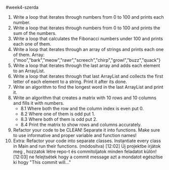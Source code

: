 #week4-szerda
1. Write a loop that iterates through numbers from 0 to 100 and prints each number.
2. Write a loop that iterates through numbers from 0 to 100 and prints the sum of the numbers.
3. Write a loop that calculates the Fibonacci numbers under 100 and prints each one of them.
4. Write a loop that iterates through an array of strings and prints each one of them. Array: {"moo","bark","meow","rawr","screech","chirp","growl","buzz","quack"}
5. Write a loop that iterates through the last array and adds each element to an ArrayList.
6. Write a loop that iterates through that last ArrayList and collects the first letter of each element to a string. Print it after its done.
7. Write an algorithm to find the longest word in the last ArrayList and print it.
8. Write an algorithm that creates a matrix with 10 rows and 10 columns and fills it with numbers. 
    - 8.1 Where both the row and the column index is even put 0. 
    - 8.2 Where one of them is odd put 1. 
    - 8.3 Where both of them is odd put 2.
    - 8.4 Print the matrix to show rows and columns accurately.
9. Refactor your code to be CLEAN! Separate it into functions. Make sure to use informative and proper variable and function names!
10. Extra: Refactor your code into separate classes. Instantiate every class in Main and run their functions. (módosítva)
[12:02]
Új projektbe írjátok meg , hozzatok létre repo-t és commitoljatok minden feladatot külön!
[12:03]
ne felejtsétek hogy a commit message azt a mondatot egészítse ki hogy "This commit will..."
